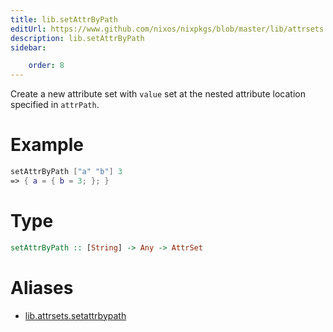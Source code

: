 ```yaml
---
title: lib.setAttrByPath
editUrl: https://www.github.com/nixos/nixpkgs/blob/master/lib/attrsets.nix#L100C5
description: lib.setAttrByPath
sidebar:

    order: 8
---
```


Create a new attribute set with `value` set at the nested attribute location specified in `attrPath`.

# Example

```nix
setAttrByPath ["a" "b"] 3
=> { a = { b = 3; }; }
```

# Type

```haskell
setAttrByPath :: [String] -> Any -> AttrSet
```


# Aliases

- [lib.attrsets.setattrbypath](/nix-doc-comments/reference/lib/attrsets/lib-attrsets-setattrbypath)


